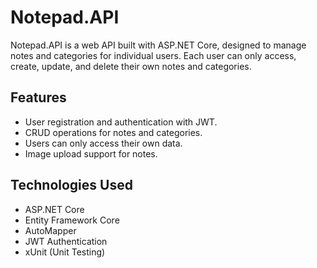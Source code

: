 # Notepad.API

Notepad.API is a web API built with ASP.NET Core, designed to manage notes and categories for individual users. Each user can only access, create, update, and delete their own notes and categories.

## Features

- User registration and authentication with JWT.
- CRUD operations for notes and categories.
- Users can only access their own data.
- Image upload support for notes.

## Technologies Used

- ASP.NET Core
- Entity Framework Core
- AutoMapper
- JWT Authentication
- xUnit (Unit Testing)
